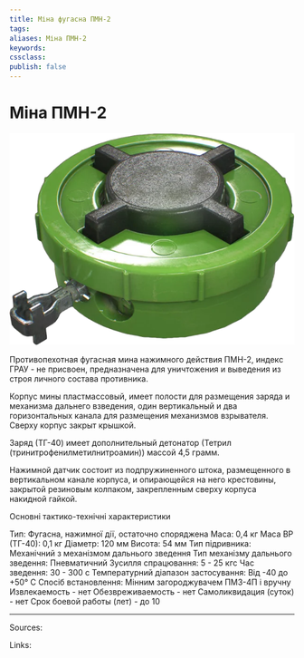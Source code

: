 ```yaml
---
title: Міна фугасна ПМН-2
tags: 
aliases: Міна ПМН-2
keywords:
cssclass:
publish: false
---
```


# Міна ПМН-2

![](./assets/pmn-2.png)


Противопехотная фугасная мина нажимного действия ПМН-2, индекс ГРАУ - не присвоен, предназначена для уничтожения и выведения из строя личного состава противника.

Корпус мины пластмассовый, имеет полости для размещения заряда и механизма дальнего взведения, один вертикальный и два горизонтальных канала для размещения механизмов взрывателя. Сверху корпус закрыт крышкой.

Заряд (ТГ-40) имеет дополнительный детонатор (Тетрил (тринитрофенилметилнитроамин)) массой 4,5 грамм. 

Нажимной датчик состоит из подпружиненного штока, размещенного в вертикальном канале корпуса, и опирающейся на него крестовины, закрытой резиновым колпаком, закрепленным сверху корпуса накидной гайкой.

Основні тактико-технічні характеристики 

Тип: Фугасна, нажимної дії, остаточно споряджена 
Маса: 0,4 кг 
Маса ВР (ТГ-40): 0,1 кг 
Діаметр: 120 мм 
Висота: 54 мм 
Тип підривника: Механічний з механізмом дальнього зведення 
Тип механізму дальнього зведення: Пневматичний 
Зусилля спрацювання: 5 - 25 кгс 
Час зведення: 30 - 300 с 
Температурний діапазон застосування: Від -40 до +50° С 
Спосіб встановлення: Мінним загороджувачем ПМЗ-4П і вручну
Извлекаемость - нет
Обезвреживаемость - нет
Самоликвидация (суток) - нет
Срок боевой работы (лет) - до 10


---------
Sources:



Links:


